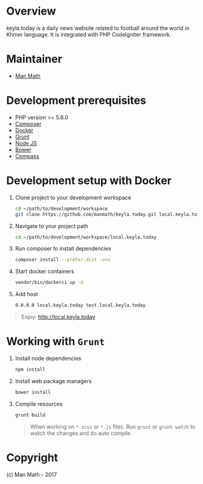 # Overview

keyla.today is a daily news website related to football around the world in Khmer language. It is integrated with PHP CodeIgniter framework.

# Maintainer

* [Man Math](manmath4@gmail.com)

# Development prerequisites

* PHP version >= 5.6.0
* [Composer](https://getcomposer.org/)
* [Docker](https://docker.com/)
* [Grunt](https://gruntjs.com/)
* [Node JS](https://nodejs.org/en/)
* [Bower](https://www.npmjs.com/package/bower)
* [Compass](http://compass-style.org/install/)

# Development setup with Docker

1. Clone project to your development workspace

	```bash
	cd ~/path/to/development/workspace
	git clone https://github.com/manmath/keyla.today.git local.keyla.today
	```
2. Navigate to your project path

	```bash
	cd ~/path/to/development/workspace/local.keyla.today
	```

3. Run composer to install dependencies

	```bash
	composer install --prefer-dist -vvv
	```

4. Start docker containers

	```bash
	vendor/bin/dockerci up -d
	```

5. Add host

	```bash
	0.0.0.0 local.keyla.today test.local.keyla.today
	```

> Enjoy: http://local.keyla.today

# Working with `Grunt`

1. Install node dependencies

	```bash
	npm install
	```

2. Install web package managers

	```bash
	bower install
	```
3. Compile resources

	```bash
	grunt build
	```

	> When working on `*.scss` or `*.js` files. Run `grunt` or `grunt watch` to watch the changes and do auto compile.

# Copyright

(c) Man Math - 2017
